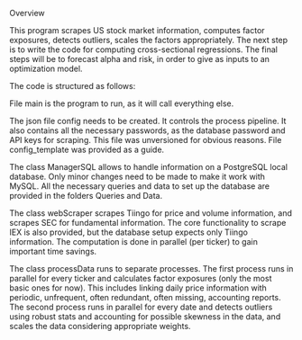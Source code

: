 Overview

This program scrapes US stock market information, computes factor exposures, detects outliers, scales the factors appropriately. The next step is to write the code for computing cross-sectional regressions. The final steps will be to forecast alpha and risk, in order to give as inputs to an optimization model.

The code is structured as follows:

File main is the program to run, as it will call everything else.

The json file config needs to be created. It controls the process pipeline. It also contains all the necessary passwords, as the database password and API keys for scraping. This file was unversioned for obvious reasons. File config_template was provided as a guide.

The class ManagerSQL allows to handle information on a PostgreSQL local database. Only minor changes need to be made to make it work with MySQL. All the necessary queries and data to set up the database are provided in the folders Queries and Data.

The class webScraper scrapes Tiingo for price and volume information, and scrapes SEC for fundamental information. The core functionality to scrape IEX is also provided, but the database setup expects only Tiingo information. The computation is done in parallel (per ticker) to gain important time savings.

The class processData runs to separate processes. The first process runs in parallel for every ticker and calculates factor exposures (only the most basic ones for now). This includes linking daily price information with periodic, unfrequent, often redundant, often missing, accounting reports. The second process runs in parallel for every date and detects outliers using robust stats and accounting for possible skewness in the data, and scales the data considering appropriate weights.

